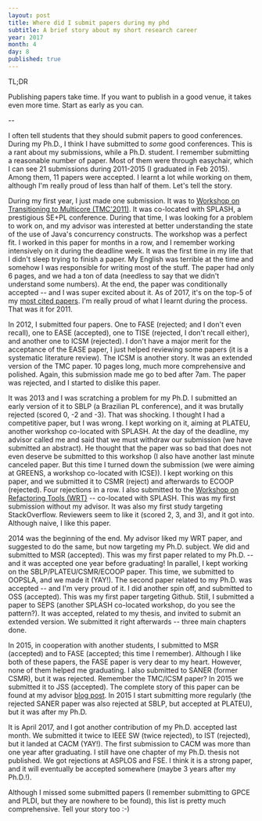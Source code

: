 ```yaml
---
layout: post
title: Where did I submit papers during my phd
subtitle: A brief story about my short research career
year: 2017
month: 4
day: 8
published: true
---
```


TL;DR

Publishing papers take time. If you want to publish in a good venue, it takes even more time. Start as early as you can.


--

I often tell students that they should submit papers to good conferences. During my Ph.D., I think I have submitted to *some* good conferences. This is a rant about my submissions, while a Ph.D. student. I remember submitting a reasonable number of paper. Most of them were through easychair, which I can see 21 submissions during 2011-2015 (I graduated in Feb 2015). Among them, 11 papers were accepted. I learnt a lot while working on them, although I'm really proud of less than half of them. Let's tell the story.

During my first year, I just made one submission. It was to [Workshop on Transitioning to Multicore (TMC'2011)](http://dl.acm.org/citation.cfm?id=2095067). It was co-located with SPLASH, a prestigious SE+PL conference. During that time, I was looking for a problem to work on, and my advisor was interested at better understanding the state of the use of Java's concurrency constructs. The workshop was a perfect fit. I worked in this paper for months in a row, and I remember working intensively on it during the deadline week. It was the first time in my life that I didn't sleep trying to finish a paper. My English was terrible at the time and somehow I was responsible for writing most of the stuff. The paper had only 6 pages, and we had a ton of data (needless to say that we didn't understand some numbers). At the end, the paper was conditionally accepted -- and I was super excited about it. As of 2017, it's on the top-5 of my [most cited papers](https://scholar.google.com/citations?view_op=view_citation&hl=en&user=dOeggYMAAAAJ&citation_for_view=dOeggYMAAAAJ:u5HHmVD_uO8C). I'm really proud of what I learnt during the process. That was it for 2011.

In 2012, I submitted four papers. One to FASE (rejected; and I don't even recall), one to EASE (accepted), one to TISE (rejected, I don't recall either), and another one to ICSM (rejected). I don't have a major merit for the acceptance of the EASE paper, I just helped reviewing some papers (it is a systematic literature review). The ICSM is another story. It was an extended version of the TMC paper. 10 pages long, much more comprehensive and polished. Again, this submission made me go to bed after 7am. The paper was rejected, and I started to dislike this paper.

It was 2013 and I was scratching a problem for my Ph.D. I submitted an early version of it to SBLP (a Brazilian PL conference), and it was brutally rejected (scored 0, -2 and -3). That was shocking. I thought I had a competitive paper, but I was wrong. I kept working on it, aiming at PLATEU, another workshop co-located with SPLASH. At the day of the deadline, my advisor called me and said that we must withdraw our submission (we have submitted an abstract). He thought that the paper was so bad that does not even deserve be submitted to this workshop (I also have another last minute canceled paper. But this time I turned down the submission (we were aiming at GREENS, a workshop co-located with ICSE)). I kept working on this paper, and we submitted it to CSMR (reject) and afterwards to ECOOP (rejected). Four rejections in a row. I also submitted to the [Workshop on Refactoring Tools (WRT)](http://refactoring.info/WRT13/) -- co-located with SPLASH. This was my first submission without my advisor. It was also my first study targeting StackOverflow. Reviewers seem to like it (scored 2, 3, and 3), and it got into. Although naive, I like this paper.

2014 was the beginning of the end. My advisor liked my WRT paper, and suggested to do the same, but now targeting my Ph.D. subject. We did and submitted to MSR (accepted). This was my first paper related to my Ph.D. -- and it was accepted one year before graduating! In parallel, I kept working on the SBLP/PLATEU/CSMR/ECOOP paper. This time, we submitted to OOPSLA, and we made it (YAY!). The second paper related to my Ph.D. was accepted -- and I'm very proud of it. I did another spin off, and submitted to OSS (accepted). This was my first paper targeting Github. Still, I submitted a paper to SEPS (another SPLASH co-located workshop, do you see the pattern?). It was accepted, related to my thesis, and invited to submit an extended version. We submitted it right afterwards -- three main chapters done.

In 2015, in cooperation with another students, I submitted to MSR (accepted) and to FASE (accepted; this time I remember). Although I like both of these papers, the FASE paper is very dear to my heart. However, none of them helped me graduating. I also submitted to SANER (former CSMR), but it was rejected. Remember the TMC/ICSM paper? In 2015 we submitted it to JSS (accepted). The complete story of this paper can be found at my advisor [blog post](http://fernandocastor.github.io/general/2016/10/11/long-hard-road.html). In 2015 I start submitting more regularly (the rejected SANER paper was also rejected at SBLP, but accepted at PLATEU), but it was after my Ph.D.

It is April 2017, and I got another contribution of my Ph.D. accepted last month. We submitted it twice to IEEE SW (twice rejected), to IST (rejected), but it landed at CACM (YAY!). The first submission to CACM was more than one year after graduating. I still have one chapter of my Ph.D. thesis not published. We got rejections at ASPLOS and FSE. I think it is a strong paper, and it will eventually be accepted somewhere (maybe 3 years after my Ph.D.!).


Although I missed some submitted papers (I remember submitting to GPCE and PLDI, but they are nowhere to be found), this list is pretty much comprehensive. Tell your story too :-)
